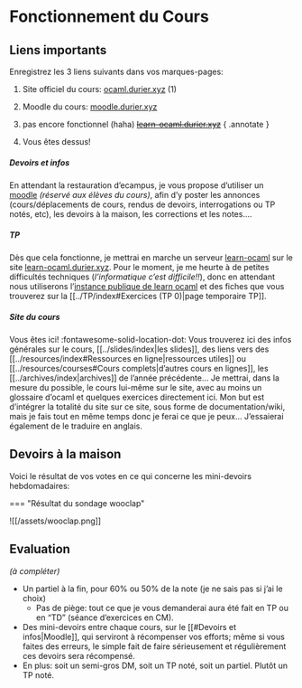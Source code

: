 # Fonctionnement du Cours

## Liens importants
Enregistrez les 3 liens suivants dans vos marques-pages:
1. Site officiel du cours: [ocaml.durier.xyz](https://ocaml.durier.xyz) (1)
2. Moodle du cours: [moodle.durier.xyz](https://moodle.durier.xyz)
3. pas encore fonctionnel (haha) [~~learn-ocaml.durier.xyz~~](https://learn-ocaml.durier.xyz)
{ .annotate }

1. Vous êtes dessus!
##### Devoirs et infos 
En attendant la restauration d’ecampus, je vous propose d’utiliser un [moodle](https://moodle.durier.xyz) *(réservé aux élèves du cours)*, afin d’y poster les annonces (cours/déplacements de cours, rendus de devoirs, interrogations ou TP notés, etc), les devoirs à la maison, les corrections et les notes….
##### TP
Dès que cela fonctionne, je mettrai en marche un serveur [learn-ocaml](https://github.com/ocaml-sf/learn-ocaml) sur le site [learn-ocaml.durier.xyz](https://learn-ocaml.durier.xyz). Pour le moment, je me heurte à de petites difficultés techniques (*l’informatique c’est difficile!!*), donc en attendant nous utiliserons l’[instance publique de learn ocaml](https://ocaml-sf.org/learn-ocaml-public/index.html#activity=exercises) et des fiches que vous trouverez sur la [[../TP/index#Exercices (TP 0)|page temporaire TP]].
##### Site du cours
Vous êtes ici! :fontawesome-solid-location-dot: 
Vous trouverez ici des infos générales sur le cours, [[../slides/index|les slides]], des liens vers des [[../resources/index#Ressources en ligne|ressources utiles]] ou [[../resources/courses#Cours complets|d’autres cours en lignes]], les [[../archives/index|archives]] de l’année précédente… Je mettrai, dans la mesure du possible, le cours lui-même sur le site, avec au moins un glossaire d’ocaml et quelques exercices directement ici. Mon but est d’intégrer la totalité du site sur ce site, sous forme de documentation/wiki, mais je fais tout en même temps donc je ferai ce que je peux…
J’essaierai également de le traduire en anglais.



## Devoirs à la maison

Voici le résultat de vos votes en ce qui concerne les mini-devoirs hebdomadaires:

=== "Résultat du sondage wooclap"

![[/assets/wooclap.png]]
## Evaluation
*(à compléter)*
- Un partiel à la fin, pour 60% ou 50% de la note (je ne sais pas si j’ai le choix)
	- Pas de piège: tout ce que je vous demanderai aura été fait en TP ou en “TD” (séance d’exercices en CM).
- Des mini-devoirs entre chaque cours, sur le [[#Devoirs et infos|Moodle]], qui serviront à récompenser vos efforts; même si vous faites des erreurs, le simple fait de faire sérieusement et régulièrement ces devoirs sera récompensé.
- En plus: soit un semi-gros DM, soit un TP noté, soit un partiel. Plutôt un TP noté.